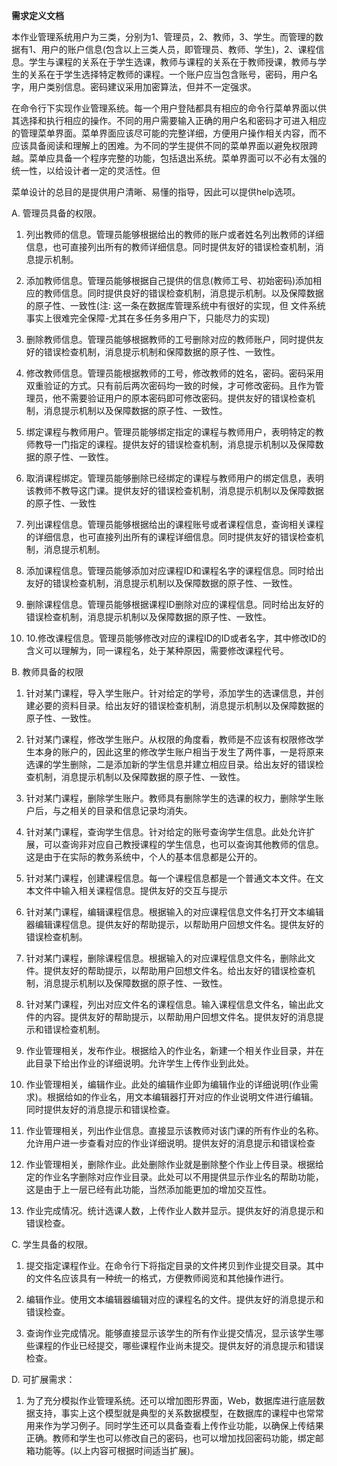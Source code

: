 **需求定义文档**

本作业管理系统用户为三类，分别为1、管理员，2、教师，3、学生。而管理的数据有1、用户的账户信息(包含以上三类人员，即管理员、教师、学生)，2、课程信息。学生与课程的关系在于学生选课，教师与课程的关系在于教师授课，教师与学生的关系在于学生选择特定教师的课程。一个账户应当包含账号，密码，用户名字，用户类别信息。密码建议采用加密算法，但并不一定强求。

​        在命令行下实现作业管理系统。每一个用户登陆都具有相应的命令行菜单界面以供其选择和执行相应的操作。不同的用户需要输入正确的用户名和密码才可进入相应的管理菜单界面。菜单界面应该尽可能的完整详细，方便用户操作相关内容，而不应该具备阅读和理解上的困难。为不同的学生提供不同的菜单界面以避免权限跨越。菜单应具备一个程序完整的功能，包括退出系统。菜单界面可以不必有太强的统一性，以给设计者一定的灵活性。但

菜单设计的总目的是提供用户清晰、易懂的指导，因此可以提供help选项。

A. 管理员具备的权限。

1. 列出教师的信息。管理员能够根据给出的教师的账户或者姓名列出教师的详细信息，也可直接列出所有的教师详细信息。同时提供友好的错误检查机制，消息提示机制。

2. 添加教师信息。管理员能够根据自己提供的信息(教师工号、初始密码)添加相应的教师信息。同时提供良好的错误检查机制，消息提示机制。以及保障数据的原子性、一致性(注: 这一条在数据库管理系统中有很好的实现，但 文件系统事实上很难完全保障-尤其在多任务多用户下，只能尽力的实现)

3. 删除教师信息。管理员能够根据教师的工号删除对应的教师账户，同时提供友好的错误检查机制，消息提示机制和保障数据的原子性、一致性。

4. 修改教师信息。管理员能根据教师的工号，修改教师的姓名，密码。密码采用双重验证的方式。只有前后两次密码均一致的时候，才可修改密码。且作为管理员，他不需要验证用户的原本密码即可修改密码。提供友好的错误检查机制，消息提示机制以及保障数据的原子性、一致性。

5. 绑定课程与教师用户。管理员能够绑定指定的课程与教师用户，表明特定的教师教导一门指定的课程。提供友好的错误检查机制，消息提示机制以及保障数据的原子性、一致性。

6. 取消课程绑定。管理员能够删除已经绑定的课程与教师用户的绑定信息，表明该教师不教导这门课。提供友好的错误检查机制，消息提示机制以及保障数据的原子性、一致性

7. 列出课程信息。管理员能够根据给出的课程账号或者课程信息，查询相关课程的详细信息，也可直接列出所有的课程详细信息。同时提供友好的错误检查机制，消息提示机制。

8. 添加课程信息。管理员能够添加对应课程ID和课程名字的课程信息。同时给出友好的错误检查机制，消息提示机制以及保障数据的原子性、一致性。

9. 删除课程信息。管理员能够根据课程ID删除对应的课程信息。同时给出友好的错误检查机制，消息提示机制以及保障数据的原子性、一致性。
10.  10.修改课程信息。管理员能够修改对应的课程ID的ID或者名字，其中修改ID的含义可以理解为，同一课程名，处于某种原因，需要修改课程代号。

B. 教师具备的权限

1. 针对某门课程，导入学生账户。针对给定的学号，添加学生的选课信息，并创建必要的资料目录。给出友好的错误检查机制，消息提示机制以及保障数据的原子性、一致性。

2. 针对某门课程，修改学生账户。从权限的角度看，教师是不应该有权限修改学生本身的账户的，因此这里的修改学生账户相当于发生了两件事，一是将原来选课的学生删除，二是添加新的学生信息并建立相应目录。给出友好的错误检查机制，消息提示机制以及保障数据的原子性、一致性。

3. 针对某门课程，删除学生账户。教师具有删除学生的选课的权力，删除学生账户后，与之相关的目录和信息记录均消失。

4. 针对某门课程，查询学生信息。针对给定的账号查询学生信息。此处允许扩展，可以查询非对应自己教授课程的学生信息，也可以查询其他教师的信息。这是由于在实际的教务系统中，个人的基本信息都是公开的。

5. 针对某门课程，创建课程信息。每一个课程信息都是一个普通文本文件。在文本文件中输入相关课程信息。提供友好的交互与提示

6. 针对某门课程，编辑课程信息。根据输入的对应课程信息文件名打开文本编辑器编辑课程信息。提供友好的帮助提示，以帮助用户回想文件名。提供友好的错误检查机制。

7. 针对某门课程，删除课程信息。根据输入的对应课程信息文件名，删除此文件。提供友好的帮助提示，以帮助用户回想文件名。给出友好的错误检查机制，消息提示机制以及保障数据的原子性、一致性。

8. 针对某门课程，列出对应文件名的课程信息。输入课程信息文件名，输出此文件的内容。提供友好的帮助提示，以帮助用户回想文件名。提供友好的消息提示和错误检查机制。

9. 作业管理相关，发布作业。根据给入的作业名，新建一个相关作业目录，并在此目录下给出作业的详细说明。允许学生上传作业到此处。

10. 作业管理相关，编辑作业。此处的编辑作业即为编辑作业的详细说明(作业需求)。根据给如的作业名，用文本编辑器打开对应的作业说明文件进行编辑。同时提供友好的消息提示和错误检查。

11. 作业管理相关，列出作业信息。直接显示该教师对该门课的所有作业的名称。允许用户进一步查看对应的作业详细说明。提供友好的消息提示和错误检查

12. 作业管理相关，删除作业。此处删除作业就是删除整个作业上传目录。根据给定的作业名字删除对应作业目录。此处可以不用提供显示作业名的帮助功能，这是由于上一层已经有此功能，当然添加能更加的增加交互性。

13. 作业完成情况。统计选课人数，上传作业人数并显示。提供友好的消息提示和错误检查。







C. 学生具备的权限。

1. 提交指定课程作业。在命令行下将指定目录的文件拷贝到作业提交目录。其中的文件名应该具有一种统一的格式，方便教师阅览和其他操作进行。

2. 编辑作业。使用文本编辑器编辑对应的课程名的文件。提供友好的消息提示和错误检查。

3. 查询作业完成情况。能够直接显示该学生的所有作业提交情况，显示该学生哪些课程的作业已经提交，哪些课程作业尚未提交。提供友好的消息提示和错误检查。

D. 可扩展需求：

1. 为了充分模拟作业管理系统。还可以增加图形界面，Web，数据库进行底层数据支持，事实上这个模型就是典型的关系数据模型，在数据库的课程中也常常用来作为学习例子。同时学生还可以具备查看上传作业功能，以确保上传结果正确。教师和学生也可以修改自己的密码，也可以增加找回密码功能，绑定邮箱功能等。(以上内容可根据时间适当扩展)。

 